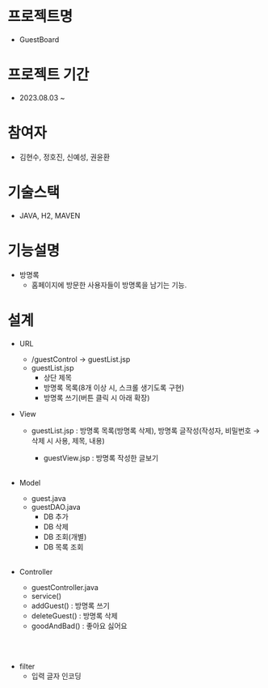 # 프로젝트명
- GuestBoard

# 프로젝트 기간
- 2023.08.03 ~ 

# 참여자
- 김현수, 정호진, 신예성, 권윤환

# 기술스택
- JAVA, H2, MAVEN

# 기능설명
- 방명록
    - 홈페이지에 방문한 사용자들이 방명록을 남기는 기능.

# 설계
- URL
	- /guestControl → guestList.jsp
	- guestList.jsp
		- 상단 제목
		- 방명록 목록(8개 이상 시, 스크롤 생기도록 구현)
		- 방명록 쓰기(버튼 클릭 시 아래 확장)
		

- View
	- guestList.jsp : 방명록 목록(방명록 삭제), 방명록 글작성(작성자, 비밀번호 → 삭제 시 사용, 제목, 내용)
	
		- guestView.jsp : 방명록 작성한 글보기
<br><br>

- Model
	- guest.java
	- guestDAO.java
		- DB 추가
		- DB 삭제
		- DB 조회(개별)
		- DB 목록 조회
<br><br>

- Controller
	- guestController.java
	- service()
	- addGuest() : 방명록 쓰기
	- deleteGuest() : 방명록 삭제
	- goodAndBad() : 좋아요 싫어요
	
<br><br>

- filter
	- 입력 글자 인코딩